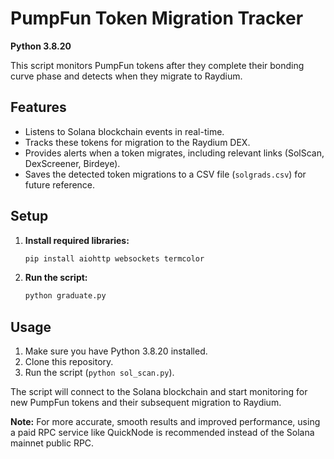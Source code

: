 # PumpFun Token Migration Tracker

**Python 3.8.20**

This script monitors PumpFun tokens after they complete their bonding curve phase and detects when they migrate to Raydium.

## Features

*   Listens to Solana blockchain events in real-time.
*   Tracks these tokens for migration to the Raydium DEX.
*   Provides alerts when a token migrates, including relevant links (SolScan, DexScreener, Birdeye).
*   Saves the detected token migrations to a CSV file (`solgrads.csv`) for future reference.

## Setup

1.  **Install required libraries:**

    ```bash
    pip install aiohttp websockets termcolor
    ```

2.  **Run the script:**

    ```bash
    python graduate.py
    ```

## Usage

1.  Make sure you have Python 3.8.20 installed.
2.  Clone this repository.
3.  Run the script (`python sol_scan.py`).

The script will connect to the Solana blockchain and start monitoring for new PumpFun tokens and their subsequent migration to Raydium.

**Note:** For more accurate, smooth results and improved performance, using a paid RPC service like QuickNode is recommended instead of the Solana mainnet public RPC.

